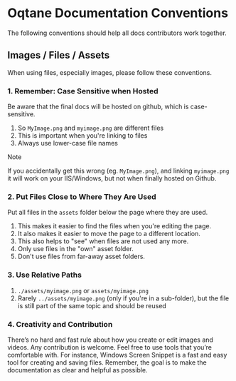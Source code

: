 ﻿# Oqtane Documentation Conventions

The following conventions should help all docs contributors work together.

## Images / Files / Assets

When using files, especially images, please follow these conventions.

### 1. Remember: Case Sensitive when Hosted

Be aware that the final docs will be hosted on github, which is case-sensitive.

1. So `MyImage.png` and `myimage.png` are different files
1. This is important when you're linking to files
1. Always use lower-case file names

> [!NOTE]
> If you accidentally get this wrong (eg. `MyImage.png`), and linking `myimage.png`
> it will work on your IIS/Windows, but not when finally hosted on Github.

### 2. Put Files Close to Where They Are Used

Put all files in the `assets` folder below the page where they are used.  

1. This makes it easier to find the files when you're editing the page.
1. It also makes it easier to move the page to a different location.
1. This also helps to "see" when files are not used any more.
1. Only use files in the "own" asset folder.
1. Don't use files from far-away asset folders.

### 3. Use Relative Paths

1. `./assets/myimage.png` or `assets/myimage.png`
1. Rarely `../assets/myimage.png` (only if you're in a sub-folder),
   but the file is still part of the same topic and should be reused

### 4. Creativity and Contribution
There’s no hard and fast rule about how you create or edit images and videos. Any contribution is welcome. Feel free to use tools that you’re comfortable with. For instance, Windows Screen Snippet is a fast and easy tool for creating and saving files. Remember, the goal is to make the documentation as clear and helpful as possible.

